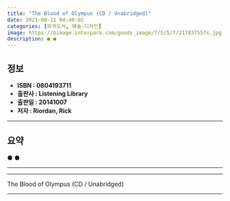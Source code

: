 ```yaml
---
title: "The Blood of Olympus (CD / Unabridged)"
date: 2021-08-11 04:40:02
categories: [외국도서, 예술-디자인]
image: https://bimage.interpark.com/goods_image/7/5/5/7/217837557s.jpg
description: ● ●
---
```


## **정보**

- **ISBN : 0804193711**
- **출판사 : Listening Library**
- **출판일 : 20141007**
- **저자 : Riordan, Rick**

------



## **요약**

●  ●  

------



------


The Blood of Olympus (CD / Unabridged) 

------


